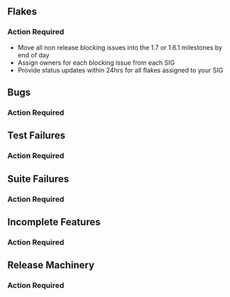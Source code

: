 ## Flakes

### Action Required
- Move all non release blocking issues into the 1.7 or 1.6.1 milestones by end of day
- Assign owners for each blocking issue from each SIG
- Provide status updates within 24hrs for all flakes assigned to your SIG

## Bugs

### Action Required

## Test Failures

### Action Required

## Suite Failures

### Action Required

## Incomplete Features

### Action Required

## Release Machinery

### Action Required
